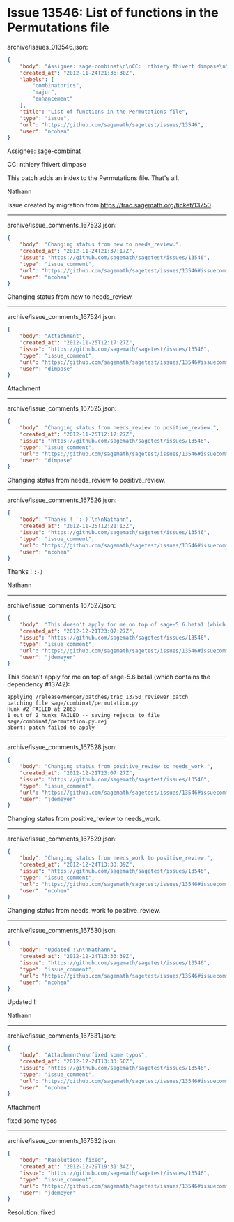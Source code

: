 # Issue 13546: List of functions in the Permutations file

archive/issues_013546.json:
```json
{
    "body": "Assignee: sage-combinat\n\nCC:  nthiery fhivert dimpase\n\nThis patch adds an index to the Permutations file. That's all.\n\nNathann\n\nIssue created by migration from https://trac.sagemath.org/ticket/13750\n\n",
    "created_at": "2012-11-24T21:36:30Z",
    "labels": [
        "combinatorics",
        "major",
        "enhancement"
    ],
    "title": "List of functions in the Permutations file",
    "type": "issue",
    "url": "https://github.com/sagemath/sagetest/issues/13546",
    "user": "ncohen"
}
```
Assignee: sage-combinat

CC:  nthiery fhivert dimpase

This patch adds an index to the Permutations file. That's all.

Nathann

Issue created by migration from https://trac.sagemath.org/ticket/13750





---

archive/issue_comments_167523.json:
```json
{
    "body": "Changing status from new to needs_review.",
    "created_at": "2012-11-24T21:37:17Z",
    "issue": "https://github.com/sagemath/sagetest/issues/13546",
    "type": "issue_comment",
    "url": "https://github.com/sagemath/sagetest/issues/13546#issuecomment-167523",
    "user": "ncohen"
}
```

Changing status from new to needs_review.



---

archive/issue_comments_167524.json:
```json
{
    "body": "Attachment",
    "created_at": "2012-11-25T12:17:27Z",
    "issue": "https://github.com/sagemath/sagetest/issues/13546",
    "type": "issue_comment",
    "url": "https://github.com/sagemath/sagetest/issues/13546#issuecomment-167524",
    "user": "dimpase"
}
```

Attachment



---

archive/issue_comments_167525.json:
```json
{
    "body": "Changing status from needs_review to positive_review.",
    "created_at": "2012-11-25T12:17:27Z",
    "issue": "https://github.com/sagemath/sagetest/issues/13546",
    "type": "issue_comment",
    "url": "https://github.com/sagemath/sagetest/issues/13546#issuecomment-167525",
    "user": "dimpase"
}
```

Changing status from needs_review to positive_review.



---

archive/issue_comments_167526.json:
```json
{
    "body": "Thanks ! `:-)`\n\nNathann",
    "created_at": "2012-11-25T12:21:13Z",
    "issue": "https://github.com/sagemath/sagetest/issues/13546",
    "type": "issue_comment",
    "url": "https://github.com/sagemath/sagetest/issues/13546#issuecomment-167526",
    "user": "ncohen"
}
```

Thanks ! `:-)`

Nathann



---

archive/issue_comments_167527.json:
```json
{
    "body": "This doesn't apply for me on top of sage-5.6.beta1 (which contains the dependency #13742):\n\n```\napplying /release/merger/patches/trac_13750_reviewer.patch\npatching file sage/combinat/permutation.py\nHunk #2 FAILED at 2863\n1 out of 2 hunks FAILED -- saving rejects to file sage/combinat/permutation.py.rej\nabort: patch failed to apply\n```\n",
    "created_at": "2012-12-21T23:07:27Z",
    "issue": "https://github.com/sagemath/sagetest/issues/13546",
    "type": "issue_comment",
    "url": "https://github.com/sagemath/sagetest/issues/13546#issuecomment-167527",
    "user": "jdemeyer"
}
```

This doesn't apply for me on top of sage-5.6.beta1 (which contains the dependency #13742):

```
applying /release/merger/patches/trac_13750_reviewer.patch
patching file sage/combinat/permutation.py
Hunk #2 FAILED at 2863
1 out of 2 hunks FAILED -- saving rejects to file sage/combinat/permutation.py.rej
abort: patch failed to apply
```




---

archive/issue_comments_167528.json:
```json
{
    "body": "Changing status from positive_review to needs_work.",
    "created_at": "2012-12-21T23:07:27Z",
    "issue": "https://github.com/sagemath/sagetest/issues/13546",
    "type": "issue_comment",
    "url": "https://github.com/sagemath/sagetest/issues/13546#issuecomment-167528",
    "user": "jdemeyer"
}
```

Changing status from positive_review to needs_work.



---

archive/issue_comments_167529.json:
```json
{
    "body": "Changing status from needs_work to positive_review.",
    "created_at": "2012-12-24T13:33:39Z",
    "issue": "https://github.com/sagemath/sagetest/issues/13546",
    "type": "issue_comment",
    "url": "https://github.com/sagemath/sagetest/issues/13546#issuecomment-167529",
    "user": "ncohen"
}
```

Changing status from needs_work to positive_review.



---

archive/issue_comments_167530.json:
```json
{
    "body": "Updated !\n\nNathann",
    "created_at": "2012-12-24T13:33:39Z",
    "issue": "https://github.com/sagemath/sagetest/issues/13546",
    "type": "issue_comment",
    "url": "https://github.com/sagemath/sagetest/issues/13546#issuecomment-167530",
    "user": "ncohen"
}
```

Updated !

Nathann



---

archive/issue_comments_167531.json:
```json
{
    "body": "Attachment\n\nfixed some typos",
    "created_at": "2012-12-24T13:33:50Z",
    "issue": "https://github.com/sagemath/sagetest/issues/13546",
    "type": "issue_comment",
    "url": "https://github.com/sagemath/sagetest/issues/13546#issuecomment-167531",
    "user": "ncohen"
}
```

Attachment

fixed some typos



---

archive/issue_comments_167532.json:
```json
{
    "body": "Resolution: fixed",
    "created_at": "2012-12-29T19:31:34Z",
    "issue": "https://github.com/sagemath/sagetest/issues/13546",
    "type": "issue_comment",
    "url": "https://github.com/sagemath/sagetest/issues/13546#issuecomment-167532",
    "user": "jdemeyer"
}
```

Resolution: fixed
